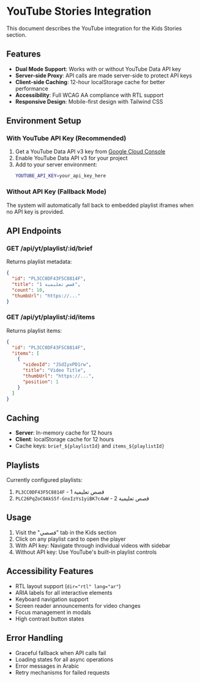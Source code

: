 # YouTube Stories Integration

This document describes the YouTube integration for the Kids Stories section.

## Features

- **Dual Mode Support**: Works with or without YouTube Data API key
- **Server-side Proxy**: API calls are made server-side to protect API keys
- **Client-side Caching**: 12-hour localStorage cache for better performance
- **Accessibility**: Full WCAG AA compliance with RTL support
- **Responsive Design**: Mobile-first design with Tailwind CSS

## Environment Setup

### With YouTube API Key (Recommended)

1. Get a YouTube Data API v3 key from [Google Cloud Console](https://console.developers.google.com/)
2. Enable YouTube Data API v3 for your project
3. Add to your server environment:
   ```bash
   YOUTUBE_API_KEY=your_api_key_here
   ```

### Without API Key (Fallback Mode)

The system will automatically fall back to embedded playlist iframes when no API key is provided.

## API Endpoints

### GET /api/yt/playlist/:id/brief
Returns playlist metadata:
```json
{
  "id": "PL3CC0DF43F5C8814F",
  "title": "قصص تعليمية 1",
  "count": 10,
  "thumbUrl": "https://..."
}
```

### GET /api/yt/playlist/:id/items
Returns playlist items:
```json
{
  "id": "PL3CC0DF43F5C8814F",
  "items": [
    {
      "videoId": "JSdIyxPD1rw",
      "title": "Video Title",
      "thumbUrl": "https://...",
      "position": 1
    }
  ]
}
```

## Caching

- **Server**: In-memory cache for 12 hours
- **Client**: localStorage cache for 12 hours
- Cache keys: `brief_${playlistId}` and `items_${playlistId}`

## Playlists

Currently configured playlists:
1. `PL3CC0DF43F5C8814F` - قصص تعليمية 1
2. `PLC26PqZoC0AkS5f-GnxIzYs1yiBK7c4wW` - قصص تعليمية 2

## Usage

1. Visit the "قصصي" tab in the Kids section
2. Click on any playlist card to open the player
3. With API key: Navigate through individual videos with sidebar
4. Without API key: Use YouTube's built-in playlist controls

## Accessibility Features

- RTL layout support (`dir="rtl" lang="ar"`)
- ARIA labels for all interactive elements
- Keyboard navigation support
- Screen reader announcements for video changes
- Focus management in modals
- High contrast button states

## Error Handling

- Graceful fallback when API calls fail
- Loading states for all async operations
- Error messages in Arabic
- Retry mechanisms for failed requests
